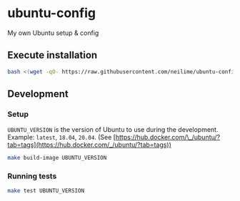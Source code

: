 # ubuntu-config

My own Ubuntu setup &amp; config

## Execute installation

```sh
bash <(wget -qO- https://raw.githubusercontent.com/neilime/ubuntu-config/main/install.sh)
```

## Development

### Setup

`UBUNTU_VERSION` is the version of Ubuntu to use during the development. Example: `latest`, `18.04`, `20.04`. (See [https://hub.docker.com/\_/ubuntu/?tab=tags](https://hub.docker.com/_/ubuntu/?tab=tags))

```sh
make build-image UBUNTU_VERSION
```

### Running tests

```sh
make test UBUNTU_VERSION
```
